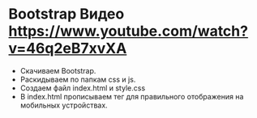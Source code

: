 # Bootstrap **Видео https://www.youtube.com/watch?v=46q2eB7xvXA**
- Скачиваем Bootstrap.
- Раскидываем по папкам css и js.
- Создаем файл index.html и style.css
- В index.html прописываем тег <meta name="viewport" content="width=device-width, initial-scale=1.0"> для правильного отображения на мобильных устройствах.
